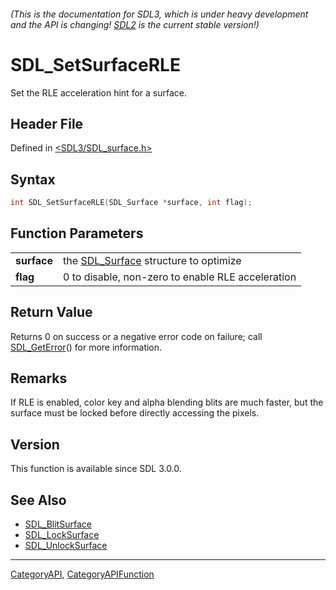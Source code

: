 ###### (This is the documentation for SDL3, which is under heavy development and the API is changing! [SDL2](https://wiki.libsdl.org/SDL2/) is the current stable version!)
# SDL_SetSurfaceRLE

Set the RLE acceleration hint for a surface.

## Header File

Defined in [<SDL3/SDL_surface.h>](https://github.com/libsdl-org/SDL/blob/main/include/SDL3/SDL_surface.h)

## Syntax

```c
int SDL_SetSurfaceRLE(SDL_Surface *surface, int flag);

```

## Function Parameters

|                 |                                                      |
| --------------- | ---------------------------------------------------- |
| **surface**     | the [SDL_Surface](SDL_Surface) structure to optimize |
| **flag**        | 0 to disable, non-zero to enable RLE acceleration    |

## Return Value

Returns 0 on success or a negative error code on failure; call
[SDL_GetError](SDL_GetError)() for more information.

## Remarks

If RLE is enabled, color key and alpha blending blits are much faster, but
the surface must be locked before directly accessing the pixels.

## Version

This function is available since SDL 3.0.0.

## See Also

* [SDL_BlitSurface](SDL_BlitSurface)
* [SDL_LockSurface](SDL_LockSurface)
* [SDL_UnlockSurface](SDL_UnlockSurface)

----
[CategoryAPI](CategoryAPI), [CategoryAPIFunction](CategoryAPIFunction)


